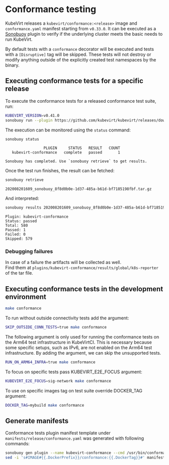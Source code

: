 # Conformance testing

KubeVirt releases a `kubevirt/conformance:<release>` image and
`conformance.yaml` manifest starting from `v0.33.0`. It can be executed as a
[Sonobuoy](https://sonobuoy.io/) plugin to verify if the underlying cluster
meets the basic needs to run KubeVirt.

By default tests with a `conformance` decorator will be executed and tests with a
`[Disruptive]` tag will be skipped. These tests will not destroy or modify
anything outside of the explicitly created test namespaces by the binary.

## Executing conformance tests for a specific release

To execute the conformance tests for a released conformance test suite, run:

```bash
KUBEVIRT_VERSION=v0.41.0
sonobuoy run --plugin https://github.com/kubevirt/kubevirt/releases/download/${KUBEVIRT_VERSION}/conformance.yaml
```

The execution can be monitored using the `status` command:

```bash
sonobuoy status
```

```
                 PLUGIN     STATUS   RESULT   COUNT
   kubevirt-conformance   complete   passed       1

Sonobuoy has completed. Use `sonobuoy retrieve` to get results.
```

Once the test run finishes, the result can be fetched:

```bash
sonobuoy retrieve
```

```
202008201609_sonobuoy_8f8d0b0e-1d37-485a-b61d-bf7185198fbf.tar.gz
```

And interpreted:

```bash
sonobuoy results 202008201609_sonobuoy_8f8d0b0e-1d37-485a-b61d-bf7185198fbf.tar.gz
```

```
Plugin: kubevirt-conformance
Status: passed
Total: 580
Passed: 1
Failed: 0
Skipped: 579
```

### Debugging failures

In case of a failure the artifacts will be collected as well.  
Find them at `plugins/kubevirt-conformance/results/global/k8s-reporter` of the tar file.

## Executing conformance tests in the development environment

```bash
make conformance
```

To run without outside connectivity tests add the argument:

```bash
SKIP_OUTSIDE_CONN_TESTS=true make conformance
```

The following argument is only used for running the conformance tests on the Arm64 test infrastructure in KubeVirtCI.
This is necessary because some specific setups, such as IPv6, are not enabled on the Arm64 test infrastructure.
By adding the argument, we can skip the unsupported tests.

```bash
RUN_ON_ARM64_INFRA=true make conformance
```

To focus on specific tests pass KUBEVIRT_E2E_FOCUS argument:

```bash
KUBEVIRT_E2E_FOCUS=sig-network make conformance
```

To use on specific images tag on test suite override DOCKER_TAG argument:

```bash
DOCKER_TAG=mybuild make conformance
```

## Generate manifests

Conformance tests plugin manifest template under
`manifests/release/conformance.yaml` was generated with following commands:

```bash
sonobuoy gen plugin --name kubevirt-conformance --cmd /usr/bin/conformance --image IMAGE -f junit > manifests/release/conformance.yaml.in
sed -i 's#IMAGE#{{.DockerPrefix}}/conformance:{{.DockerTag}}#' manifests/release/conformance.yaml.in
```
